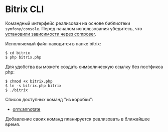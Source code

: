 # Bitrix CLI

Командный интерфейс реализован на основе библиотеки `symfony/console`. Перед началом использования убедитесь, что [установили зависимости через composer](/R&D/50_bitrix_dev/06_composer/composer.md).

Исполняемый файл находится в папке bitrix:

	$ cd bitrix
	$ php bitrix.php

Для удобства вы можете создать символическую ссылку без постфикса php:

	$ chmod +x bitrix.php
	$ ln -s bitrix.php bitrix
	$ ./bitrix

Список доступных команд "из коробки":
- [orm:annotate](/R&D/50_bitrix_dev/10_orm/90_annotate.md)

Добавление своих команд планируется реализовать в ближайшее время.